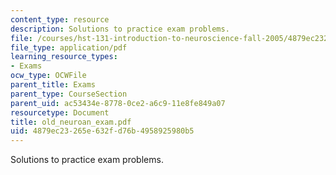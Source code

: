 ```yaml
---
content_type: resource
description: Solutions to practice exam problems.
file: /courses/hst-131-introduction-to-neuroscience-fall-2005/4879ec23265e632fd76b4958925980b5_old_neuroan_exam.pdf
file_type: application/pdf
learning_resource_types:
- Exams
ocw_type: OCWFile
parent_title: Exams
parent_type: CourseSection
parent_uid: ac53434e-8778-0ce2-a6c9-11e8fe849a07
resourcetype: Document
title: old_neuroan_exam.pdf
uid: 4879ec23-265e-632f-d76b-4958925980b5
---
```

Solutions to practice exam problems.

